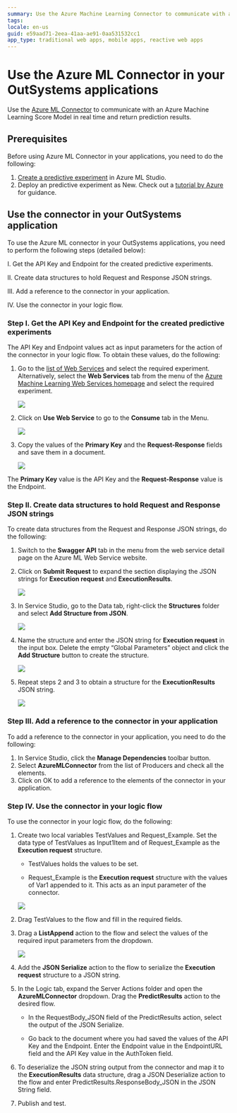 ```yaml
---
summary: Use the Azure Machine Learning Connector to communicate with an Azure Machine Learning Score Model in real time and return prediction results.
tags:
locale: en-us
guid: e59aad71-2eea-41aa-ae91-0aa531532cc1
app_type: traditional web apps, mobile apps, reactive web apps
---
```


# Use the Azure ML Connector in your OutSystems applications

Use the [Azure ML Connector](https://www.outsystems.com/forge/component-overview/5657/azure-ml-connector) to communicate with an Azure Machine Learning Score Model in real time and return prediction results.

## Prerequisites

Before using Azure ML Connector in your applications, you need to do the following:

1. [Create a predictive experiment](https://docs.microsoft.com/en-us/azure/machine-learning/studio/create-experiment) in Azure ML Studio.
1. Deploy an predictive experiment as New. Check out a [tutorial by Azure](https://docs.microsoft.com/en-us/azure/machine-learning/classic/tutorial-part3-credit-risk-deploy) for guidance.

## Use the connector in your OutSystems application

To use the Azure ML connector in your OutSystems applications, you need to perform the following steps (detailed below):

I. Get the API Key and Endpoint for the created predictive experiments.

II. Create data structures to hold Request and Response JSON strings.

III. Add a reference to the connector in your application.

IV. Use the connector in your logic flow.

### Step I. Get the API Key and Endpoint for the created predictive experiments

The API Key and Endpoint values act as input parameters for the action of the connector in your logic flow. To obtain these values, do the following:

1. Go to the [list of Web Services](https://services.azureml.net/webservices) and select the required experiment. Alternatively, select the **Web Services** tab from the menu of the [Azure Machine Learning Web Services homepage](https://services.azureml.net/) and select the required experiment.

    ![](images/ml-connector-image2.png?width=600)

1. Click on **Use Web Service** to go to the **Consume** tab in the Menu.

    ![](images/ml-connector-image4.png?width=400)

1. Copy the values of the **Primary Key** and the **Request-Response** fields and save them in a document.

    ![](images/ml-connector-image5.png?width=600)

The **Primary Key** value is the API Key and the **Request-Response** value is the Endpoint.

### Step II. Create data structures to hold Request and Response JSON strings

To create data structures from the Request and Response JSON strings, do the following:

1. Switch to the **Swagger API** tab in the menu from the web service detail page on the Azure ML Web Service website.

1. Click on **Submit Request** to expand the section displaying the JSON strings for **Execution request** and **ExecutionResults**.

    ![](images/ml-connector-image9.png?width=600)

1. In Service Studio, go to the Data tab, right-click the **Structures** folder and select **Add Structure from JSON**.       

    ![](images/ml-connector-image1.png?width=500)

1. Name the structure and enter the JSON string for **Execution request** in the input box. Delete the empty “Global Parameters” object and click the **Add Structure** button to create the structure.

    ![](images/ml-connector-image3.png?width=600)

1. Repeat steps 2 and 3 to obtain a structure for the **ExecutionResults** JSON string.

    ![](images/ml-connector-image8.png?width=600)

### Step III. Add a reference to the connector in your application

To add a reference to the connector in your application, you need to do the following:

1. In Service Studio, click the **Manage Dependencies** toolbar button.
1. Select **AzureMLConnector** from the list of Producers and check all the elements.
1. Click on OK to add a reference to the elements of the connector in your application.

### Step IV. Use the connector in your logic flow

To use the connector in your logic flow, do the following:

1. Create two local variables TestValues and Request_Example. Set the data type of TestValues as Input1Item and of Request_Example as the **Execution request** structure. 

    * TestValues holds the values to be set.

    * Request_Example is the **Execution request** structure with the values of Var1 appended to it. This acts as an input parameter of the connector.

    ![](images/ml-connector-image6.png?width=600)

1. Drag TestValues to the flow and fill in the required fields.

1. Drag a **ListAppend** action to the flow and select the values of the required input parameters from the dropdown.

    ![](images/ml-connector-image7.png?width=600)

1. Add the **JSON Serialize** action to the flow to serialize the **Execution request** structure to a JSON string.

1. In the Logic tab, expand the Server Actions folder and open the **AzureMLConnector** dropdown. Drag the **PredictResults** action to the desired flow.

    * In the RequestBody_JSON field of the PredictResults action, select the output of the JSON Serialize.

    * Go back to the document where you had saved the values of the API Key and the Endpoint. Enter the Endpoint value in the EndpointURL field and the API Key value in the AuthToken field.

1. To deserialize the JSON string output from the connector and map it to the **ExecutionResults** data structure, drag a JSON Deserialize action to the flow and enter PredictResults.ResponseBody_JSON in the JSON String field.

1. Publish and test.
